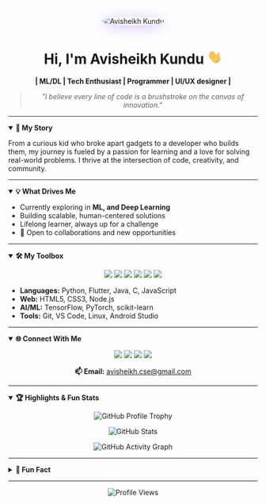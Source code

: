 ﻿<div align="center">
  <img src="https://lh3.googleusercontent.com/a/ACg8ocJ9MXtuW4Hl2Dp9sHq-eMBhxT05AVj0J5DW81VO8syQk-U=s360-c-no" alt="Avisheikh Kundu" width="180" style="border-radius: 50%; box-shadow: 0 4px 24px #7C3AED55; margin-bottom: 10px;">
</div>

<h1 align="center">Hi, I'm Avisheikh Kundu <img src="https://raw.githubusercontent.com/ABSphreak/ABSphreak/master/gifs/Hi.gif" width="30px"></h1>

<p align="center">
  <b>| ML/DL | Tech Enthusiast | Programmer | UI/UX designer |</b>
</p>

<blockquote align="center"><em>"I believe every line of code is a brushstroke on the canvas of innovation."</em></blockquote>

---

<details open>
<summary><b>🌟 My Story</b></summary>

From a curious kid who broke apart gadgets to a developer who builds them, my journey is fueled by a passion for learning and a love for solving real-world problems. I thrive at the intersection of code, creativity, and community.

</details>

---

<details open>
<summary><b>💡 What Drives Me</b></summary>

-  Currently exploring in <b>ML, and Deep Learning</b>
-  Building scalable, human-centered solutions
-  Lifelong learner, always up for a challenge
- 🤝 Open to collaborations and new opportunities

</details>

---

<details open>
<summary><b>🛠️ My Toolbox</b></summary>

<p align="center">
  <img src="https://img.shields.io/badge/Python-3776AB?style=for-the-badge&logo=python&logoColor=white"/>
  <img src="https://img.shields.io/badge/Java-ED8B00?style=for-the-badge&logo=openjdk&logoColor=white"/>
  <img src="https://img.shields.io/badge/C-00599C?style=for-the-badge&logo=c&logoColor=white"/>
  <img src="https://img.shields.io/badge/JavaScript-F7DF1E?style=for-the-badge&logo=javascript&logoColor=black"/>
  <img src="https://img.shields.io/badge/HTML5-E34F26?style=for-the-badge&logo=html5&logoColor=white"/>
  <img src="https://img.shields.io/badge/CSS3-1572B6?style=for-the-badge&logo=css3&logoColor=white"/>
</p>

<ul>
  <li><b>Languages:</b> Python, Flutter, Java, C, JavaScript</li>
  <li><b>Web:</b> HTML5, CSS3, Node.js</li>
  <li><b>AI/ML:</b> TensorFlow, PyTorch, scikit-learn</li>
  <li><b>Tools:</b> Git, VS Code, Linux, Android Studio</li>
</ul>

</details>

---

<details open>
<summary><b>🌐 Connect With Me</b></summary>

<p align="center">
  <a href="https://github.com/AvisheikhKundu"><img src="https://img.shields.io/badge/GitHub-181717?style=for-the-badge&logo=github&logoColor=white"/></a>
  <a href="https://www.linkedin.com/in/avisheikhkundu/"><img src="https://img.shields.io/badge/LinkedIn-0077B5?style=for-the-badge&logo=linkedin&logoColor=white"/></a>
  <a href="https://twitter.com/AvisheikhKundu"><img src="https://img.shields.io/badge/Twitter-1DA1F2?style=for-the-badge&logo=twitter&logoColor=white"/></a>
  <a href="https://sites.google.com/diu.edu.bd/avisheikh/home"><img src="https://img.shields.io/badge/Website-4285F4?style=for-the-badge&logo=google-chrome&logoColor=white"/></a>
</p>

<p align="center">
  <b>📫 Email:</b> <a href="mailto:avisheikh.cse@gmail.com">avisheikh.cse@gmail.com</a>
</p>

</details>

---

<details open>
<summary><b>🏆 Highlights & Fun Stats</b></summary>

<p align="center">
  <img src="https://github-profile-trophy.vercel.app/?username=AvisheikhKundu&theme=algolia&no-frame=true&no-bg=false&margin-w=4&row=2&column=4" alt="GitHub Profile Trophy"/>
</p>
<p align="center">
  <img src="https://github-readme-stats.vercel.app/api?username=AvisheikhKundu&show_icons=true&theme=algolia&hide_border=true&count_private=true&rank_icon=percentile&include_all_commits=true" alt="GitHub Stats" height="180"/>
</p>
<p align="center">
  <img src="https://github-readme-activity-graph.vercel.app/graph?username=AvisheikhKundu&theme=tokyo-night&bg_color=0D1117&color=7C3AED&line=7C3AED&point=FFFFFF&area=true&hide_border=true" alt="GitHub Activity Graph"/>
</p>

</details>

---

<details>
<summary><b>💬 Fun Fact</b></summary>

<blockquote>"Code tells the ?"</blockquote>

</details>

---

<p align="center">
  <img src="https://komarev.com/ghpvc/?username=AvisheikhKundu&color=blueviolet&style=flat-square&label=Profile+Views" alt="Profile Views">
</p>
